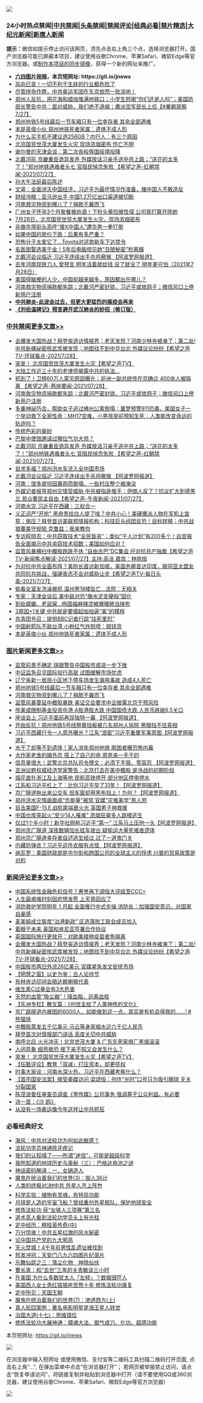 ![](https://raw.githubusercontent.com/fqnews/bnews/master/64photo/fqnews-qr.jpg)

<div id="tt">
<h3>24小时热点禁闻|<a href="#%E4%B8%AD%E5%85%B1%E7%A6%81%E9%97%BB%E6%9B%B4%E5%A4%9A%E6%96%87%E7%AB%A0">中共禁闻</a>|<a href="#%E5%9B%BE%E7%89%87%E6%96%B0%E9%97%BB%E6%9B%B4%E5%A4%9A%E6%96%87%E7%AB%A0">头条禁闻</a>|<a href="#%E6%96%B0%E9%97%BB%E8%AF%84%E8%AE%BA%E6%9B%B4%E5%A4%9A%E6%96%87%E7%AB%A0">禁闻评论|<a href="#%E5%BF%85%E7%9C%8B%E7%BB%8F%E5%85%B8%E5%A5%BD%E6%96%87">经典必看|<a href="/video.md#%E7%A6%81%E7%89%87%E7%B2%BE%E9%80%89">禁片精选</a>|<a href="https://github.com/fqnews/djy/blob/master/gb/nf1351518.md#1">大纪元新闻</a>|<a href="https://github.com/fqnews/ntdtv/blob/master/gb/prog204.md#1">新唐人新闻</a></h3>
<div><b>提示：</b>微信如提示停止访问该网页，须先点击右上角三个点，选择浏览器打开。国产浏览器可能已屏蔽本项目，建议使用谷歌Chrome、苹果Safari、微软Edge等官方浏览器。或<a href="https://github.com/fqnews/bnews/blob/master/%E5%88%B6%E4%BD%9Cgit%E7%A6%81%E9%97%BB%E9%95%9C%E5%83%8F.md">制作本项目的同步镜像</a>，获得一个新的网址来推广。</div>
<ul>
<li><b><a href="http://d1.bdrive.tk/64.mp4" target="_blank">六四图片视频</a>，本页短网址: https://git.io/jnews</b></li>
<li><a href="/finance/20210728/1595395.md">风向已变！一切不利于生娃的行业都危险了</a></li>
<li><a href="/bannedvideo/20210728/1595454.md">尽管拼命作弊，中共奥运军团在东京依然一败涂地！</a></li>
<li><a href="/bannedvideo/20210728/1595447.md">郑州人反抗，用花海和蜡烛堆满地铁口；小学生怒喝“你们还是人吗”；美国防部长警告中共：面对威胁，我们绝不退缩；鹰派空军部长上任【#秦鹏观察 7/27】</a></li>
<li><a href="/topimagenews/20210728/1595730.md">郑州地铁5号线最后一节车厢只有一位幸存者 其余全部遇难</a></li>
<li><a href="/cbnews/20210728/1595387.md">本是英俊小伙 郑州地铁死者家属：遗体不成人形</a></li>
<li><a href="/lifebaike/20210728/1595537.md">为什么买手机不建议选256GB？内行人：有三个原因</a></li>
<li><a href="/cnnews/20210728/1595758.md">北京国贸世茂大厦发生火灾 现场浓烟密布 伤亡不明</a></li>
<li><a href="/comments/20210728/1595623.md">谢尔曼的天津会谈：第二次丧权辱国绥靖投降</a></li>
<li><a href="/comments/20210728/1595690.md">北戴河前 京畿重臣诡异发声 外媒放话习亲手送中共上路；“送花的太多了！”郑州地铁遇难者头七 官阻民悼念失败 【希望之声-红朝禁闻-2021/07/27】</a></li>
<li><a href="/weiquan/20210728/1595683.md">孙大午法庭最后陈述</a></li>
<li><a href="/bannedvideo/20210728/1595757.md">文睿：全面消灭中国经济，习近平为最坏情况作准备，赌中国人不敢造反</a></li>
<li><a href="/cnnews/20210728/1595781.md">财经冷眼：亚马逊出手 中国1.2万亿出口渠道被切断</a></li>
<li><a href="/topimagenews/20210728/1595527.md">河南救灾物资到哪儿了？捐款不翼而飞</a></li>
<li><a href="/cnnews/20210728/1595431.md">广州女子怀孕3个月聚餐被劝酒！下秒头晕险被性侵 公司竟打算开除她</a></li>
<li><a href="/bannedvideo/20210728/1595769.md">7月28日，北京国贸世贸大厦发生火灾，现场浓烟密布</a></li>
<li><a href="/cnnews/20210728/1595419.md">非裔华埠街头高呼“傻X中国人”遭华男一拳打倒</a></li>
<li><a href="/finance/20210728/1595585.md">如果中国的房价下跌：后果有多严重？</a></li>
<li><a href="/cnnews/20210728/1595591.md">恐怖分子太爱它了…Toyota对这款新车下达禁令</a></li>
<li><a href="/cnnews/20210728/1595443.md">名医甜娶选美千金！5年后电脑惊见她“丑陋秘密”秒离婚</a></li>
<li><a href="/cbnews/20210728/1595673.md">北戴河会议临近 习近平连续出手杀鸡儆猴 【阿波罗网报道】</a></li>
<li><a href="/bannedvideo/20210728/1595796.md">去年河南现赊刀人 曾预言 明年活着就给钱 没了就没了 明年更可怕（2021年7月28日）</a></li>
<li><a href="/health/20210728/1595495.md">美国得脑梗的人少，中国却越来越多，原因都出在哪儿？</a></li>
<li><a href="/cbnews/20210728/1595832.md">河南救灾物资捐款都失踪；北戴河严密封锁，习近平或放鸽子；微信风口上停新用户注册</a></li>
<li><b><a href="/comments/20200211/1275071.md" target="_blank">中共肺炎-此波会过去，但更大更猛烈的瘟疫会再来</a></b></li>
<li><b><a href="/comments/20200207/1272816.md" target="_blank">《刘伯温碑记》预言避开武汉肺炎的妙招（修订版）</a></b></li>
</ul>
</div>

<div class="catlist">
<h3><a href="/cbnews/" target="_blank">中共禁闻</a><span><a href="/cbnews/" target="_blank" rel="nofollow">更多文章>></a></span></h3>
<ul>
<li><a href="/comments/20210729/1596006.md" target="_blank">会爆发大国热战？拜登突造访情报界；老天发怒？河南少林寺被淹了；第二处!中共新疆祕密核武库被发现；地图找不到中华台北 外媒议论纷纷【希望之声TV-环球看点-2021/7/28】</a></li>
<li><a href="/comments/20210728/1595920.md" target="_blank">突发！ 北京国贸世茂大厦发生火灾【希望之声TV】</a></li>
<li><a href="/cbnews/20210728/1595912.md" target="_blank">大陆工作近三十年的老律师揭露中共的执法…</a></li>
<li><a href="/comments/20210728/1595849.md" target="_blank">抓到了！卫辉60万人蒙灾原因曝光；非洲一副总统传在京确诊 400余人被隔离 【希望之声-两岸要闻-2021/07/28】</a></li>
<li><a href="/cbnews/20210728/1595832.md" target="_blank">河南救灾物资捐款都失踪；北戴河严密封锁，习近平或放鸽子；微信风口上停新用户注册</a></li>
<li><a href="/comments/20210728/1595776.md" target="_blank">多重神祕巧合，帮助女子逃过佛州公寓倒塌；噩梦预警911恐袭，美国女子一个举动救下全家性命；MH17空难，小男孩提前预知生死；人类能改变命运的轨迹吗？</a></li>
<li><a href="/comments/20210728/1595705.md" target="_blank">传统色彩的奥妙</a></li>
<li><a href="/comments/20210728/1595695.md" target="_blank">巴黎中使馆邀请过哪位气功大师？</a></li>
<li><a href="/comments/20210728/1595690.md" target="_blank">北戴河前 京畿重臣诡异发声 外媒放话习亲手送中共上路；“送花的太多了！”郑州地铁遇难者头七 官阻民悼念失败 【希望之声-红朝禁闻-2021/07/27】</a></li>
<li><a href="/cbnews/20210728/1595675.md" target="_blank">自求多福？郑州泡水车流入全中国市场</a></li>
<li><a href="/cbnews/20210728/1595673.md" target="_blank">北戴河会议临近 习近平连续出手杀鸡儆猴 【阿波罗网报道】</a></li>
<li><a href="/cbnews/20210728/1595365.md" target="_blank">河南：很多堤坝因暴雨而倒塌，一些村庄整个被淹没</a></li>
<li><a href="/comments/20210728/1595659.md" target="_blank">外媒记者报导郑州灾情受威胁 中共被指是推手；伊朗人反了？抗议扩大到德黑兰 民众要民主自由【希望之声-午夜新闻-2021/07/27】</a></li>
<li><a href="/cbnews/20210728/1595381.md" target="_blank">河南水灾 习近平在西藏｜三权合一</a></li>
<li><a href="/comments/20210728/1595618.md" target="_blank">义正词严”开抢”  黑命贵给白人提了啥？中共小心！美硬鹰派人物在军机上宣誓；施压？拜登首访美联邦情报机构；科技巨头组团反恐！目标转移；中共战狼要美守规矩 克鲁兹：我来教你</a></li>
<li><a href="/comments/20210728/1595486.md" target="_blank">专访程晓农：中共窃取技术“全民皆盗”；类似“千人计划”有200多个！白宫报告全面揭示中共盗窃技术招数；美国如何应对？</a></li>
<li><a href="/comments/20210728/1595469.md" target="_blank">监管风暴横扫中概股跌跌不休  “自由古巴”DC集会 吁对抗共产独裁【希望之声TV-新闻焦点解读-2021/07/27】主持:高洁  嘉宾：林晓旭</a></li>
<li><a href="/comments/20210728/1595462.md" target="_blank">为对抗中共全面布阵？美防长首访新加坡，美国务卿首访印度，联同亚太盟友共同抗共挑战，强硬表态不会对威胁让步【希望之声TV-每日头条-2021/7/27】</a></li>
<li><a href="/cbnews/20210728/1595426.md" target="_blank">偷看女室友洗澡被抓 温州男18楼坠亡…法院：无相关</a></li>
<li><a href="/cbnews/20210728/1595415.md" target="_blank">专家：天津会谈后 美中敌对恐“像水泥变硬般”固化</a></li>
<li><a href="/cbnews/20210728/1595414.md" target="_blank">到处蟑螂、老鼠屎…杨国福麻辣烫被爆猪肺当抹布</a></li>
<li><a href="/cbnews/20210728/1595402.md" target="_blank">3原因+1关键 中共就是要摆起咄咄逼“美”的模样</a></li>
<li><a href="/cbnews/20210728/1595389.md" target="_blank">共青团号召：提供BBC记者行踪“往死里怼”</a></li>
<li><a href="/cbnews/20210728/1595388.md" target="_blank">中国射箭队不敌台湾 小粉红气炸怒喷：赔钱货</a></li>
<li><a href="/cbnews/20210728/1595387.md" target="_blank">本是英俊小伙 郑州地铁死者家属：遗体不成人形</a></li>

</ul>
</div>
<div class="catlist">
<h3><a href="/topimagenews/" target="_blank">图片新闻</a><span><a href="/topimagenews/" target="_blank" rel="nofollow">更多文章>></a></span></h3>
<ul>
<li><a href="/topimagenews/20210729/1596022.md" target="_blank">监管前景不确定 瑞银警告中国股市或进一步下挫</a></li>
<li><a href="/topimagenews/20210729/1596005.md" target="_blank">中证监急召见国际投行高层 试图缓解市场忧虑</a></li>
<li><a href="/topimagenews/20210728/1595773.md" target="_blank">辽宁阜新一居民小区地下停车场发生漏电事故 造成4人死亡</a></li>
<li><a href="/topimagenews/20210728/1595730.md" target="_blank">郑州地铁5号线最后一节车厢只有一位幸存者 其余全部遇难</a></li>
<li><a href="/topimagenews/20210728/1595527.md" target="_blank">河南救灾物资到哪儿了？捐款不翼而飞</a></li>
<li><a href="/topimagenews/20210727/1595249.md" target="_blank">监管风暴蔓延中概股暴跌 美证交会要求中企披露北京干预风险</a></li>
<li><a href="/topimagenews/20210727/1595248.md" target="_blank">传美或限制基金投资中港 A股港股大跌 中国国债大跌 人民币跌破6.5关口</a></li>
<li><a href="/topimagenews/20210727/1595082.md" target="_blank">座谈会上 习近平面前再现独特一幕 【阿波罗网报道】</a></li>
<li><a href="/topimagenews/20210727/1595016.md" target="_blank">开始反抗！郑州地铁5号线祭奠挡板被几名郑州人拆除 黑暗挡不住真相</a></li>
<li><a href="/topimagenews/20210727/1595015.md" target="_blank">习近平西藏行令一人意外曝光？江系“泄密”习近平重要军事意图【阿波罗网报道】</a></li>
<li><a href="/topimagenews/20210727/1594820.md" target="_blank">水干了却等不到遗体！家人消失郑州地铁 脱困者曝恐怖内幕</a></li>
<li><a href="/topimagenews/20210727/1594801.md" target="_blank">大作家老舍的婚外恋 搭上了自己的命 周恩来一手干的</a></li>
<li><a href="/topimagenews/20210726/1594428.md" target="_blank">信息量很大！武警北京总队司令撰文：必须下手狠、零容忍 【阿波罗网报道】</a></li>
<li><a href="/topimagenews/20210726/1594218.md" target="_blank">亚洲议题权威经济学家警告：北京打击在美中概股 是冷战的初期阶段</a></li>
<li><a href="/topimagenews/20210726/1594119.md" target="_blank">烟花直扑浙江及上海等地 民航高铁停开 部分地区停电停水</a></li>
<li><a href="/topimagenews/20210725/1593930.md" target="_blank">江系和习近平杠上了：比你习近平早了31年！【阿波罗网报道】</a></li>
<li><a href="/topimagenews/20210725/1593795.md" target="_blank">京广隧道拖出来公交车,但车窗却用黑布挡上！为何？【阿波罗网报道】</a></li>
<li><a href="/topimagenews/20210725/1593649.md" target="_blank">郑州洪水灾情画面成“负能量”被禁 官媒“灾难美学”惹人怒</a></li>
<li><a href="/topimagenews/20210725/1593644.md" target="_blank">目击美国F-15Ｅ战机尾端冒火光 英国男子神救援</a></li>
<li><a href="/topimagenews/20210725/1593636.md" target="_blank">中国仓库突起火“至少14人罹难” 浓烟狂窜多人跳楼逃生</a></li>
<li><a href="/topimagenews/20210724/1593333.md" target="_blank">仅过1个半小时！新华社刚称习近平“第一” 江系马上压他一头【阿波罗网报道】</a></li>
<li><a href="/topimagenews/20210724/1593332.md" target="_blank">郑州京广隧道 深夜数辆加长挂车驶出 疑偷运大量死难者遗体</a></li>
<li><a href="/topimagenews/20210724/1593284.md" target="_blank">郑州京广隧道幸存者自述逃生经过 过了一道鬼门关</a></li>
<li><a href="/topimagenews/20210723/1592613.md" target="_blank">内藏防弹衣？习近平这件衣服有点怪 【阿波罗网报道】</a></li>
<li><a href="/topimagenews/20210722/1592290.md" target="_blank">纳瓦罗：美国财政部是华尔街和跨国公司的全球主义的俘虏 川普的贸易政策是对的</a></li>

</ul>
</div>
<div class="catlist">
<h3><a href="/comments/" target="_blank">新闻评论</a><span><a href="/comments/" target="_blank" rel="nofollow">更多文章>></a></span></h3>
<ul>
<li><a href="/comments/20210729/1596025.md" target="_blank">中国系统性金融危机信号？惠誉再下调恒大评级至CCC+</a></li>
<li><a href="/comments/20210729/1596017.md" target="_blank">人生最艰难时刻因悲愤发愿 上天竟回应了</a></li>
<li><a href="/comments/20210729/1596014.md" target="_blank">消防救护学院明年 1 月起 全面推行中式步操 消防处：加强国安意识、对国家自豪感</a></li>
<li><a href="/comments/20210729/1596013.md" target="_blank">麦美娟成立智库“治港新政” 区选落败工联会成员加入</a></li>
<li><a href="/comments/20210729/1596009.md" target="_blank">着眼于未来 英国和肯尼亚签署合作协议</a></li>
<li><a href="/comments/20210729/1596008.md" target="_blank">英国国际旅行更放开：对欧美接种疫苗者免隔离</a></li>
<li><a href="/comments/20210729/1596006.md" target="_blank">会爆发大国热战？拜登突造访情报界；老天发怒？河南少林寺被淹了；第二处!中共新疆祕密核武库被发现；地图找不到中华台北 外媒议论纷纷【希望之声TV-环球看点-2021/7/28】</a></li>
<li><a href="/comments/20210729/1596001.md" target="_blank">中国股市两日外流26亿美元 官媒紧急发文安抚市场</a></li>
<li><a href="/comments/20210729/1595995.md" target="_blank">【明慧之窗】以史为鉴：古人论持节</a></li>
<li><a href="/comments/20210729/1595991.md" target="_blank">布林肯访印间会晤达赖喇嘛代表</a></li>
<li><a href="/comments/20210729/1595990.md" target="_blank">维生素C过量会有3大危害</a></li>
<li><a href="/comments/20210729/1595989.md" target="_blank">天然的血管“吸尘器”！降血脂，远离血栓</a></li>
<li><a href="/comments/20210729/1595972.md" target="_blank">【东洲专栏】散文篇：《创世主给了人类神传的文化》</a></li>
<li><a href="/comments/20210728/1595963.md" target="_blank">京广路隧道内被困的6000人，如能做到这一点，其实是有机会得救的&#8230;&#8230;│#熊猫侠</a></li>
<li><a href="/comments/20210728/1595962.md" target="_blank">中概股蒸发五千亿美元 马云等身家缩水近六千亿人民币</a></li>
<li><a href="/comments/20210728/1595940.md" target="_blank">拜登首次对情报部门讲话 高度关切中共威胁</a></li>
<li><a href="/comments/20210728/1595931.md" target="_blank">南呼北应 火光冲天！北京世茂大厦 &#038; 广东东莞家俱厂黑烟滚滚</a></li>
<li><a href="/comments/20210728/1595924.md" target="_blank">人间异象 细思极恐 接下来不知又会发生什么？</a></li>
<li><a href="/comments/20210728/1595920.md" target="_blank">突发！ 北京国贸世茂大厦发生火灾【希望之声TV】</a></li>
<li><a href="/comments/20210728/1595918.md" target="_blank">【任甄评论】教育「双减」打压资本，却更揽权</a></li>
<li><a href="/comments/20210728/1595903.md" target="_blank">时事大家谈：河南水深火热，习近平在西藏考察什么？</a></li>
<li><a href="/comments/20210728/1595901.md" target="_blank">【首宗国安法案】接受美媒访问 梁颂恒：创作“光时”口号只为吸引眼球 无关分裂国家</a></li>
<li><a href="/comments/20210728/1595900.md" target="_blank">陈茂波委任审查员调查《壹传媒》公司事务 强调基于公众利益、有必要</a></li>
<li><a href="/comments/20210728/1595899.md" target="_blank">诗一首：《沙 鸥》</a></li>
<li><a href="/comments/20210728/1595898.md" target="_blank">从没有一场奥运像今年这样让中共抓狂</a></li>

</ul>
</div>

<div class="catlist">
<h3>必看经典好文</h3>
<ul>
<li><a href="/comments/20191218/1228234.md" target="_blank">海风：中共对法轮功为何如此敏感？</a></li>
<li><a href="/health/20170626/780263.md" target="_blank">法轮功学员神通除牙疼记</a></li>
<li><a href="/sohnews/20161029/607205.md" target="_blank">我们的认知塌了——所谓“迷信”，可能是超级科学</a></li>
<li><a href="/tculture/xiulian/20170726/797589.md" target="_blank">我所知道的地球历史与奥秘（三）：巴格达电池之谜</a></li>
<li><a href="/comments/20200609/1342224.md" target="_blank">神话密码解译：一、女娲造人</a></li>
<li><a href="/topimagenews/20180521/945342.md" target="_blank">魔鬼在统治着我们的世界(3)：毁人36计</a></li>
<li><a href="/cbnews/20210119/1470579.md" target="_blank">人类的终极对决❗中共 外星人齐上阵❓❗</a></li>
<li><a href="/comments/20200605/783205.md" target="_blank">科学实验：植物有灵魂，有特异功能</a></li>
<li><a href="/comments/20200712/1359456.md" target="_blank">月球是人造的宇宙飞船？曾经重创外星舰队，保护地球安全</a></li>
<li><a href="/comments/20210328/1514058.md" target="_blank">修炼法轮功 获“女铁人三项赛”第三名</a></li>
<li><a href="/comments/20200227/1284657.md" target="_blank">道术高人看到法轮功学员头上有光柱</a></li>
<li><a href="/tculture/xiulian/20151105/467870.md" target="_blank">定中经历：穆桂英传奇(中)</a></li>
<li><a href="/ccpdope/20210708/1583079.md" target="_blank">万分惊骇！中共五星红旗的风水秘密</a></li>
<li><a href="/comments/20200717/1361899.md" target="_blank">论中国共产党的九大邪恶</a></li>
<li><a href="/ccpdope/20181219/1049286.md" target="_blank">天火焚城！4千年前男性乱遗址被找到</a></li>
<li><a href="/comments/20200604/783200.md" target="_blank">怒发冲冠：天安门八九六四图片纪录片</a></li>
<li><a href="/tculture/20190101/1056889.md" target="_blank">乐舞仙踪之三：落尘化物　神隐仙伏</a></li>
<li><a href="/comments/20050116/727099.md" target="_blank">曹长青：和“去世”三年的关贵敏谈三小时</a></li>
<li><a href="/comments/20200427/1319933.md" target="_blank">在美国 为什么多数犹太人「左倾」？数据很吓人</a></li>
<li><a href="/comments/20190126/1070164.md" target="_blank">美国西人女士患红斑狼疮苦熬十年 修炼法轮功康复</a></li>
<li><a href="/tculture/xiulian/20151111/470021.md" target="_blank">定中所见：天国王朝</a></li>
<li><a href="/topimagenews/20180527/948369.md" target="_blank">魔鬼在统治着我们的世界(7)：渗透西方(上)</a></li>
<li><a href="/comments/20200523/1332915.md" target="_blank">真人轮回案例：著名电影明星是海王星人转世</a></li>
<li><a href="/comments/20201110/1428674.md" target="_blank">治国大道(十七)：思维错位</a></li>
<li><a href="/comments/20191203/1234383.md" target="_blank">修炼法轮功大展神通：摄魂大法、御气成刀、化功、超感功能</a></li>

</ul>
</div>

本页短网址: https://git.io/jnews

![](https://raw.githubusercontent.com/fqnews/bnews/master/64photo/fqnews-qr.jpg)

在浏览器中输入短网址 或使用微信、支付宝等二维码工具扫描二维码打开页面, 点击右上角"...", 在弹出菜单中点击“在浏览器打开”； 若网页被举报禁止访问，请点击“恢复申请访问”，将链接复制并粘贴到浏览器中打开（请不要使用QQ或360浏览器，建议使用谷歌Chrome、苹果Safari、微软Edge等官方浏览器）

![](https://raw.githubusercontent.com/fqnews/bnews/master/64photo/wx.jpg)